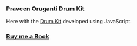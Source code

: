 ### Praveen Oruganti Drum Kit

Here with the [Drum Kit](https://praveenoruganti.github.io/praveenoruganti-vanilla-js/0_Projects/praveenoruganti-drum-kit) developed using JavaScript.

### [Buy me a Book](https://bit.ly/388sUbE)


